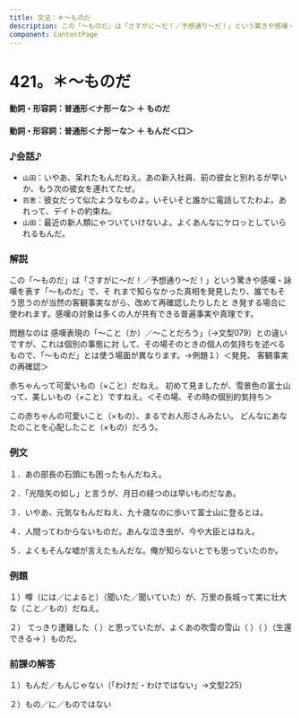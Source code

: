 ```yaml
---
title: 文法：＊～ものだ
description: この「～ものだ」は「さすがに～だ！／予想通り～だ！」という驚きや感嘆・詠嘆を表す「～ものだ」で、そ れまで知らなかった真相を発見したり、誰でもそう思うのが当然の客観事実ながら、改めて再確認したりしたと き発する場合に使われます。感嘆の対象は多くの人が共有できる普遍事実や真理です。
component: ContentPage
---
```



# 421。＊～ものだ
#### 動詞・形容詞：普通形＜ナ形ーな＞ ＋ ものだ
#### 動詞・形容詞：普通形＜ナ形ーな＞ ＋ もんだ＜口＞
### ♪会話♪
- `山田`：いやあ、呆れたもんだねえ。あの新入社員、前の彼女と別れるが早いか、もう次の彼女を連れてたぜ。
- `百恵`：彼女だって似たようなものよ。いそいそと誰かに電話してたわよ。あれって、デイトの約束ね。
- `山田`：最近の新人類にゃついていけないよ。よくあんなにケロッとしていられるもんだ。
### 解説
この「～ものだ」は「さすがに～だ！／予想通り～だ！」という驚きや感嘆・詠嘆を表す「～ものだ」で、そ れまで知らなかった真相を発見したり、誰でもそう思うのが当然の客観事実ながら、改めて再確認したりしたと き発する場合に使われます。感嘆の対象は多くの人が共有できる普遍事実や真理です。

問題なのは 感嘆表現の「～こと（か）／～ことだろう」（→文型079）との違いですが、これは個別の事態に対 して、その場そのときの個人の気持ちを述べるもので、「～ものだ」とは使う場面が異なります。→例題１）＜発見、 客観事実の再確認＞

赤ちゃんって可愛いもの（×こと）だねえ。 初めて見ましたが、雪景色の富士山って、美しいもの（×こと）ですねえ。＜その場、その時の個別的気持ち＞

この赤ちゃんの可愛いこと（×もの）、まるでお人形さんみたい。 どんなにあなたのことを心配したこと（×もの）だろう。
### 例文
１．あの部長の石頭にも困ったもんだねえ。

２．「光陰矢の如し」と言うが、月日の経つのは早いものだなあ。

３．いやあ、元気なもんだねえ、九十歳なのに歩いて富士山に登るとは。

４．人間ってわからないものだ。あんな泣き虫が、今や大臣とはねえ。

５．よくもそんな嘘が言えたもんだな。俺が知らないとでも思っていたのか。
### 例題
１）噂（には／によると）（聞いた／聞いていた）が、万里の長城って実に壮大な（こと／もの）だねえ。

２） てっきり遭難した（ ）と思っていたが、よくあの吹雪の雪山（ ）（ ）（生還できる→ ）ものだ。      
### 前課の解答
１）もんだ／もんじゃない（「わけだ・わけではない」→文型225）

２）もの／に／ものではない
